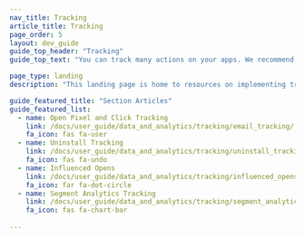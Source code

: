 ```yaml
---
nav_title: Tracking
article_title: Tracking
page_order: 5
layout: dev_guide
guide_top_header: "Tracking"
guide_top_text: "You can track many actions on your apps. We recommend viewing the following articles to learn how to implement the tracking that best fits your use case."

page_type: landing
description: "This landing page is home to resources on implementing tracking in your apps, such as open pixel and click tracking, uninstall tracking, influences opens, and segment analytics tracking."

guide_featured_title: "Section Articles"
guide_featured_list:
  - name: Open Pixel and Click Tracking
    link: /docs/user_guide/data_and_analytics/tracking/email_tracking/
    fa_icon: fas fa-user
  - name: Uninstall Tracking
    link: /docs/user_guide/data_and_analytics/tracking/uninstall_tracking/
    fa_icon: fas fa-undo
  - name: Influenced Opens
    link: /docs/user_guide/data_and_analytics/tracking/influenced_opens/
    fa_icon: far fa-dot-circle
  - name: Segment Analytics Tracking
    link: /docs/user_guide/data_and_analytics/tracking/segment_analytics_tracking/
    fa_icon: fas fa-chart-bar
    
---
```

